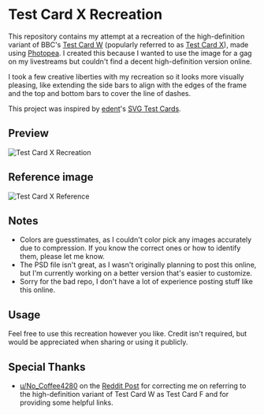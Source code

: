 # Test Card X Recreation

This repository contains my attempt at a recreation of the high-definition variant of BBC's [Test Card W](https://testcard.fandom.com/wiki/Test_Card_W) (popularly referred to as [Test Card X](https://testcard.fandom.com/wiki/Test_Card_X)), made using [Photopea](https://www.photopea.com). I created this because I wanted to use the image for a gag on my livestreams but couldn't find a decent high-definition version online.

I took a few creative liberties with my recreation so it looks more visually pleasing, like extending the side bars to align with the edges of the frame and the top and bottom bars to cover the line of dashes.

This project was inspired by [edent](https://github.com/edent)'s [SVG Test Cards](https://github.com/edent/SVGtestcard).

## Preview

![Test Card X Recreation](https://github.com/B1BU/Test-Card-X/raw/main/Test-Card-X-Recreation.png)

## Reference image

![Test Card X Reference](https://github.com/B1BU/Test-Card-X/raw/main/Test-Card-X-Reference.jpg)

## Notes

- Colors are guesstimates, as I couldn't color pick any images accurately due to compression. If you know the correct ones or how to identify them, please let me know.
- The PSD file isn't great, as I wasn't originally planning to post this online, but I'm currently working on a better version that's easier to customize.
- Sorry for the bad repo, I don't have a lot of experience posting stuff like this online.

## Usage

Feel free to use this recreation however you like. Credit isn't required, but would be appreciated when sharing or using it publicly.

## Special Thanks
- [u/No_Coffee4280](https://www.reddit.com/user/No_Coffee4280) on the [Reddit Post](https://www.reddit.com/r/VIDEOENGINEERING/comments/1g41c26/remade_bbcs_test_card_f_in_photopea_because_i) for correcting me on referring to the high-definition variant of Test Card W as Test Card F and for providing some helpful links.
